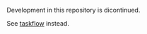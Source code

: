 Development in this repository is dicontinued.

See [taskflow](https://github.com/max8539/taskflow) instead.

